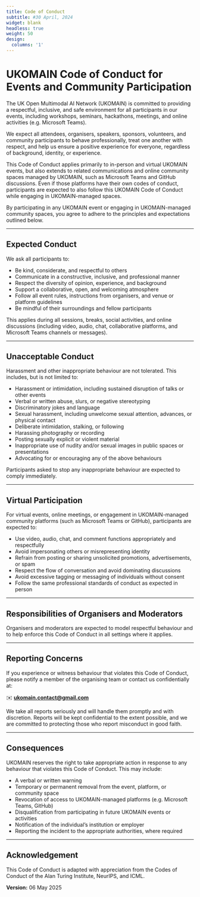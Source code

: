 ```yaml
---
title: Code of Conduct
subtitle: #30 April, 2024
widget: blank
headless: true
weight: 50
design:
  columns: '1'
---
```

# UKOMAIN Code of Conduct for Events and Community Participation

The UK Open Multimodal AI Network (UKOMAIN) is committed to providing a respectful, inclusive, and safe environment for all participants in our events, including workshops, seminars, hackathons, meetings, and online activities (e.g. Microsoft Teams). 

We expect all attendees, organisers, speakers, sponsors, volunteers, and community participants to behave professionally, treat one another with respect, and help us ensure a positive experience for everyone, regardless of background, identity, or experience.

This Code of Conduct applies primarily to in-person and virtual UKOMAIN events, but also extends to related communications and online community spaces managed by UKOMAIN, such as Microsoft Teams and GitHub discussions. Even if those platforms have their own codes of conduct, participants are expected to also follow this UKOMAIN Code of Conduct while engaging in UKOMAIN-managed spaces.

By participating in any UKOMAIN event or engaging in UKOMAIN-managed community spaces, you agree to adhere to the principles and expectations outlined below.

---

## Expected Conduct

We ask all participants to:

- Be kind, considerate, and respectful to others  
- Communicate in a constructive, inclusive, and professional manner  
- Respect the diversity of opinion, experience, and background  
- Support a collaborative, open, and welcoming atmosphere  
- Follow all event rules, instructions from organisers, and venue or platform guidelines  
- Be mindful of their surroundings and fellow participants  

This applies during all sessions, breaks, social activities, and online discussions (including video, audio, chat, collaborative platforms, and Microsoft Teams channels or messages).

---

## Unacceptable Conduct

Harassment and other inappropriate behaviour are not tolerated. This includes, but is not limited to:

- Harassment or intimidation, including sustained disruption of talks or other events  
- Verbal or written abuse, slurs, or negative stereotyping  
- Discriminatory jokes and language  
- Sexual harassment, including unwelcome sexual attention, advances, or physical contact  
- Deliberate intimidation, stalking, or following  
- Harassing photography or recording  
- Posting sexually explicit or violent material  
- Inappropriate use of nudity and/or sexual images in public spaces or presentations  
- Advocating for or encouraging any of the above behaviours  

Participants asked to stop any inappropriate behaviour are expected to comply immediately.

---

## Virtual Participation

For virtual events, online meetings, or engagement in UKOMAIN-managed community platforms (such as Microsoft Teams or GitHub), participants are expected to:

- Use video, audio, chat, and comment functions appropriately and respectfully  
- Avoid impersonating others or misrepresenting identity  
- Refrain from posting or sharing unsolicited promotions, advertisements, or spam  
- Respect the flow of conversation and avoid dominating discussions  
- Avoid excessive tagging or messaging of individuals without consent  
- Follow the same professional standards of conduct as expected in person  

---

## Responsibilities of Organisers and Moderators

Organisers and moderators are expected to model respectful behaviour and to help enforce this Code of Conduct in all settings where it applies.

---

## Reporting Concerns

If you experience or witness behaviour that violates this Code of Conduct, please notify a member of the organising team or contact us confidentially at:

✉️ **ukomain.contact@gmail.com**

We take all reports seriously and will handle them promptly and with discretion. Reports will be kept confidential to the extent possible, and we are committed to protecting those who report misconduct in good faith.

---

## Consequences

UKOMAIN reserves the right to take appropriate action in response to any behaviour that violates this Code of Conduct. This may include:

- A verbal or written warning  
- Temporary or permanent removal from the event, platform, or community space  
- Revocation of access to UKOMAIN-managed platforms (e.g. Microsoft Teams, GitHub)  
- Disqualification from participating in future UKOMAIN events or activities  
- Notification of the individual’s institution or employer  
- Reporting the incident to the appropriate authorities, where required  

---

## Acknowledgement

This Code of Conduct is adapted with appreciation from the Codes of Conduct of the Alan Turing Institute, NeurIPS, and ICML.

**Version:** 06 May 2025


